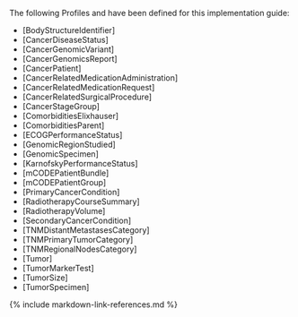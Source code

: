 The following Profiles and have been defined for this implementation guide:

* [BodyStructureIdentifier]
* [CancerDiseaseStatus]
* [CancerGenomicVariant]
* [CancerGenomicsReport]
* [CancerPatient]
* [CancerRelatedMedicationAdministration]
* [CancerRelatedMedicationRequest]
* [CancerRelatedSurgicalProcedure]
* [CancerStageGroup]
* [ComorbiditiesElixhauser]
* [ComorbiditiesParent]
* [ECOGPerformanceStatus]
* [GenomicRegionStudied]
* [GenomicSpecimen]
* [KarnofskyPerformanceStatus]
* [mCODEPatientBundle]
* [mCODEPatientGroup]
* [PrimaryCancerCondition]
* [RadiotherapyCourseSummary]
* [RadiotherapyVolume]
* [SecondaryCancerCondition]
* [TNMDistantMetastasesCategory]
* [TNMPrimaryTumorCategory]
* [TNMRegionalNodesCategory]
* [Tumor]
* [TumorMarkerTest]
* [TumorSize]
* [TumorSpecimen]

{% include markdown-link-references.md %}
